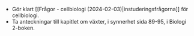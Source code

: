 - Gör klart [[Frågor - cellbiologi (2024-02-03)|instuderingsfrågorna]] för cellbiologi.
- Ta anteckningar till kapitlet om växter, i synnerhet sida 89-95, i Biologi 2-boken.